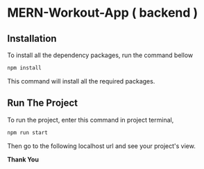 # MERN-Workout-App ( backend )


## Installation

To install all the dependency packages, run the command bellow

```bash
npm install
```

This command will install all the required packages.

## Run The Project

To run the project, enter this command in project terminal,

```bash
npm run start
```

Then go to the following localhost url and see your project's view.

**Thank You**